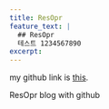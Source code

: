 ```yaml
---
title: ResOpr
feature_text: |
  ## ResOpr
  테스트 1234567890
excerpt:
---
```

my github link is [this](https://github.com/ResOpr).

ResOpr blog with github
